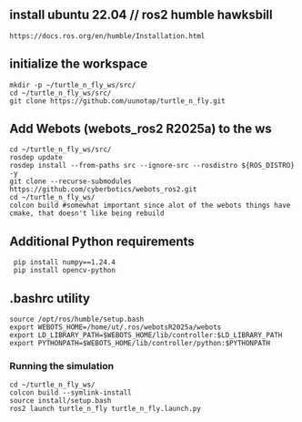 ## install ubuntu 22.04 // ros2 humble hawksbill
```
https://docs.ros.org/en/humble/Installation.html
```



## initialize the workspace
```
mkdir -p ~/turtle_n_fly_ws/src/
cd ~/turtle_n_fly_ws/src/
git clone https://github.com/uunotap/turtle_n_fly.git
```

## Add Webots (webots_ros2 R2025a) to the ws 
```
cd ~/turtle_n_fly_ws/src/
rosdep update
rosdep install --from-paths src --ignore-src --rosdistro ${ROS_DISTRO} -y
git clone --recurse-submodules https://github.com/cyberbotics/webots_ros2.git
cd ~/turtle_n_fly_ws/
colcon build #somewhat important since alot of the webots things have cmake, that doesn't like being rebuild
```

## Additional Python requirements
```
 pip install numpy==1.24.4
 pip install opencv-python
```


## .bashrc utility
```
source /opt/ros/humble/setup.bash
export WEBOTS_HOME=/home/ut/.ros/webotsR2025a/webots 
export LD_LIBRARY_PATH=$WEBOTS_HOME/lib/controller:$LD_LIBRARY_PATH
export PYTHONPATH=$WEBOTS_HOME/lib/controller/python:$PYTHONPATH

```

### Running the simulation
```
cd ~/turtle_n_fly_ws/
colcon build --symlink-install
source install/setup.bash
ros2 launch turtle_n_fly turtle_n_fly.launch.py
```






